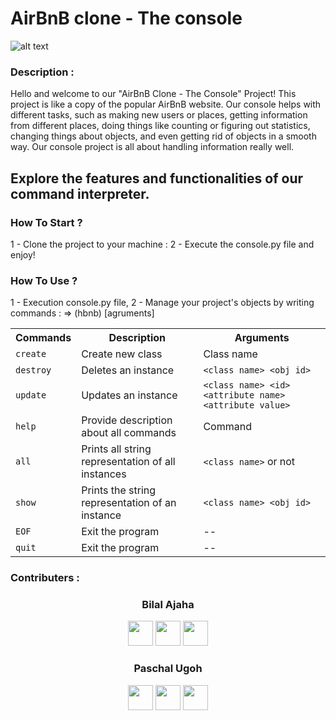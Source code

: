 <h1>AirBnB clone - The console</h1>

![alt text](image.png)

<h3> Description :</h3>
<p>Hello and welcome to our "AirBnB Clone - The Console" Project! This project is like a copy of the popular AirBnB website. Our console helps with different tasks, such as making new users or places, getting information from different places, doing things like counting or figuring out statistics, changing things about objects, and even getting rid of objects in a smooth way. Our console project is all about handling information really well.</p>

<h2>Explore the features and functionalities of our command interpreter.</h2>

<h3>How To Start ?</h3>
1 - Clone the project to your machine :
2 - Execute the console.py file and enjoy!

<h3>How To Use ?</h3>
1 - Execution console.py file, 
2 - Manage your project's objects by writing commands : 
  => (hbnb) <command> [agruments]



<table>
  <tr>
    <th>Commands</th>
    <th>Description</th>
    <th>Arguments</th>
  </tr>
  <tr>
    <td><code>create</code></td>
    <td>Create new class</td>
    <td>Class name</td>
  </tr>
  <tr>
    <td><code>destroy</code></td>
    <td>Deletes an instance</td>
    <td><code>&lt;class name&gt; &lt;obj id&gt;</code></td>
  </tr>
  <tr>
    <td><code>update</code></td>
    <td>Updates an instance</td>
    <td><code>&lt;class name&gt; &lt;id&gt; &lt;attribute name&gt; &lt;attribute value&gt;</code></td>
  </tr>
  <tr>
    <td><code>help</code></td>
    <td>Provide description about all commands</td>
    <td>Command</td>
  </tr>
  <tr>
    <td><code>all</code></td>
    <td>Prints all string representation of all instances</td>
    <td><code>&lt;class name&gt;</code> or not</td>
  </tr>
  <tr>
    <td><code>show</code></td>
    <td>Prints the string representation of an instance</td>
    <td><code>&lt;class name&gt; &lt;obj id&gt;</code></td>
  </tr>
  <tr>
    <td><code>EOF</code></td>
    <td>Exit the program</td>
    <td>--</td>
  </tr>
  <tr>
    <td><code>quit</code></td>
    <td>Exit the program</td>
    <td>--</td>
  </tr>
</table>


<h3> Contributers :</h3>

<h3 align="center">Bilal Ajaha</h3>

<p align="center">
  <a href="https://skillicons.dev">
    <a href="https://github.com/Voxold"><img src="https://skillicons.dev/icons?i=github" width='40px' height='40px'/></a>
    <a href="https://www.linkedin.com/in/voxold/"><img src="https://skillicons.dev/icons?i=linkedin" width='40px' height='40px'/></a>
    <a href="https://twitter.com/bilal_ajaha"><img src="https://skillicons.dev/icons?i=twitter" width='40px' height='40px'/></a>
  </a>
</p>

<h3 align="center">Paschal Ugoh</h3>

<p align="center">
  <a href="https://skillicons.dev">
    <a href="https://github.com/Voxold"><img src="https://skillicons.dev/icons?i=github" width='40px' height='40px'/></a>
    <a href="https://github.com/Voxold"><img src="https://skillicons.dev/icons?i=linkedin" width='40px' height='40px'/></a>
    <a href="https://github.com/Voxold"><img src="https://skillicons.dev/icons?i=twitter" width='40px' height='40px'/></a>
  </a>
</p>
